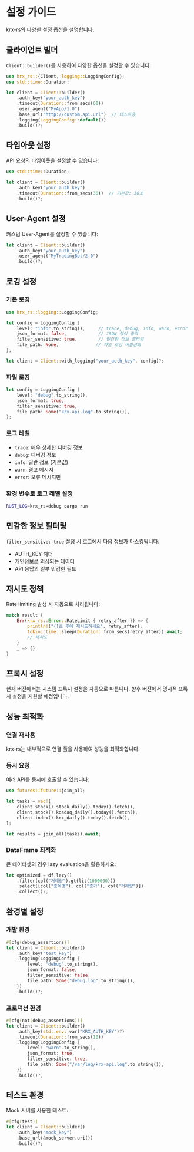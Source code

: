 # 설정 가이드

krx-rs의 다양한 설정 옵션을 설명합니다.

## 클라이언트 빌더

`Client::builder()`를 사용하여 다양한 옵션을 설정할 수 있습니다:

```rust
use krx_rs::{Client, logging::LoggingConfig};
use std::time::Duration;

let client = Client::builder()
    .auth_key("your_auth_key")
    .timeout(Duration::from_secs(60))
    .user_agent("MyApp/1.0")
    .base_url("http://custom.api.url")  // 테스트용
    .logging(LoggingConfig::default())
    .build()?;
```

## 타임아웃 설정

API 요청의 타임아웃을 설정할 수 있습니다:

```rust
use std::time::Duration;

let client = Client::builder()
    .auth_key("your_auth_key")
    .timeout(Duration::from_secs(30))  // 기본값: 30초
    .build()?;
```

## User-Agent 설정

커스텀 User-Agent를 설정할 수 있습니다:

```rust
let client = Client::builder()
    .auth_key("your_auth_key")
    .user_agent("MyTradingBot/2.0")
    .build()?;
```

## 로깅 설정

### 기본 로깅

```rust
use krx_rs::logging::LoggingConfig;

let config = LoggingConfig {
    level: "info".to_string(),     // trace, debug, info, warn, error
    json_format: false,            // JSON 형식 출력
    filter_sensitive: true,        // 민감한 정보 필터링
    file_path: None,              // 파일 로깅 비활성화
};

let client = Client::with_logging("your_auth_key", config)?;
```

### 파일 로깅

```rust
let config = LoggingConfig {
    level: "debug".to_string(),
    json_format: true,
    filter_sensitive: true,
    file_path: Some("krx-api.log".to_string()),
};
```

### 로그 레벨

- `trace`: 매우 상세한 디버깅 정보
- `debug`: 디버깅 정보
- `info`: 일반 정보 (기본값)
- `warn`: 경고 메시지
- `error`: 오류 메시지만

### 환경 변수로 로그 레벨 설정

```bash
RUST_LOG=krx_rs=debug cargo run
```

## 민감한 정보 필터링

`filter_sensitive: true` 설정 시 로그에서 다음 정보가 마스킹됩니다:

- AUTH_KEY 헤더
- 개인정보로 의심되는 데이터
- API 응답의 일부 민감한 필드

## 재시도 정책

Rate limiting 발생 시 자동으로 처리됩니다:

```rust
match result {
    Err(krx_rs::Error::RateLimit { retry_after }) => {
        println!("{}초 후에 재시도하세요", retry_after);
        tokio::time::sleep(Duration::from_secs(retry_after)).await;
        // 재시도
    }
    _ => {}
}
```

## 프록시 설정

현재 버전에서는 시스템 프록시 설정을 자동으로 따릅니다. 
향후 버전에서 명시적 프록시 설정을 지원할 예정입니다.

## 성능 최적화

### 연결 재사용

krx-rs는 내부적으로 연결 풀을 사용하여 성능을 최적화합니다.

### 동시 요청

여러 API를 동시에 호출할 수 있습니다:

```rust
use futures::future::join_all;

let tasks = vec![
    client.stock().stock_daily().today().fetch(),
    client.stock().kosdaq_daily().today().fetch(),
    client.index().krx_daily().today().fetch(),
];

let results = join_all(tasks).await;
```

### DataFrame 최적화

큰 데이터셋의 경우 lazy evaluation을 활용하세요:

```rust
let optimized = df.lazy()
    .filter(col("거래량").gt(lit(1000000)))
    .select([col("종목명"), col("종가"), col("거래량")])
    .collect()?;
```

## 환경별 설정

### 개발 환경

```rust
#[cfg(debug_assertions)]
let client = Client::builder()
    .auth_key("test_key")
    .logging(LoggingConfig {
        level: "debug".to_string(),
        json_format: false,
        filter_sensitive: false,
        file_path: Some("debug.log".to_string()),
    })
    .build()?;
```

### 프로덕션 환경

```rust
#[cfg(not(debug_assertions))]
let client = Client::builder()
    .auth_key(std::env::var("KRX_AUTH_KEY")?)
    .timeout(Duration::from_secs(10))
    .logging(LoggingConfig {
        level: "warn".to_string(),
        json_format: true,
        filter_sensitive: true,
        file_path: Some("/var/log/krx-api.log".to_string()),
    })
    .build()?;
```

## 테스트 환경

Mock 서버를 사용한 테스트:

```rust
#[cfg(test)]
let client = Client::builder()
    .auth_key("mock_key")
    .base_url(&mock_server.uri())
    .build()?;
```